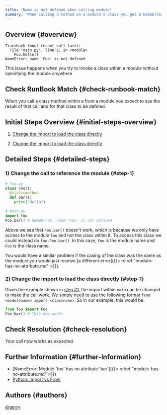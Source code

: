 ```yaml
---
title: "Name is not defined when calling module"
summary: "When calling a method on a module's class you get a NameError telling you the class doesn't exist"
---
```


## Overview {#overview}

```
Traceback (most recent call last):
  File "main.py", line 2, in <module>
    Foo.hello()
NameError: name 'Foo' is not defined
```

This issue happens when you try to invoke a class within a module without specifying the module anywhere

## Check RunBook Match {#check-runbook-match}

When you call a class method within a from a module you expect to see the result of that call and for that class to be defined.

## Initial Steps Overview {#initial-steps-overview}

1) [Change the import to load the class directly](#step-1)

2) [Change the import to load the class directly](#step-2)

## Detailed Steps {#detailed-steps}

### 1) Change the call to reference the module {#step-1}

```python
# foo.py
class Foo():
  @staticmethod
  def bar():
    print("Hello")

# main.py
import foo
Foo.bar() # NameError: name 'Foo' is not defined
```

Above we see that `Foo.bar()` doesn't work, which is because we only have access to the module `foo` and not the class within it. To access this class we could instead do `foo.Foo.bar()`. In this case, `foo` is the module name and `Foo` is the class name.

You would have a similar problem if the casing of the class was the same as the module you would just receive [a different error]({{< relref "module-has-no-attribute.md" >}}).

### 2) Change the import to load the class directly {#step-1}

Given the example shown in [step #1](#step-1), the import within `main` can be changed to make the call work. We simply need to use the following format `from <modulename> import <classname>`. So in our example, this would be:

```python
from foo import Foo
Foo.bar() # This now works
```

## Check Resolution {#check-resolution}

Your call now works as expected.

## Further Information {#further-information}

* [NameError: Module 'foo' has no attribute 'bar']({{< relref "module-has-no-attribute.md" >}})
* [Python: Import vs From](https://stackoverflow.com/questions/9439480/from-import-vs-import)

## Authors {#authors}

[@gerry](https://github.com/gerrywastaken)

[//]: # (REFERENCED DOCS)
